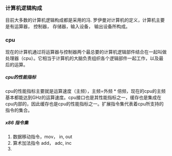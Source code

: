 ### 计算机逻辑构成
  目前大多数的计算机逻辑构成都是采用的冯. 罗伊曼对计算机的定义，计算机主要是有运算器， 控制器， 存储器，输入设备， 输出设备所构成。
### cpu
  现在的计算机通过将运算器与控制器两个最总要的计算机逻辑部件结合在一起叫做处理器（cpu）。它相当于计算机的大脑负责组织各个逻辑部件一起工作，以及最后的运算。
##### cpu的性能指标
  cpu的性能指标主要就是运算速度（主频），主频=外频 * 倍频，现在的cpu的主频基本都能达到GHz的运算速度。cpu接口也是其性能指标之一，缓存也是集成在cpu内部的，因此缓存也是cpu的性能指标之一。扩展指令集代表着cpu所支持的指令的集合。
##### x86 指令集
1. 数据移动指令，mov， in, out 
2. 算术加法指令  add， adc, inc
3. 
<!--stackedit_data:
eyJoaXN0b3J5IjpbLTYwNjg0MDY0NywtMjA5NzU1MjAwNSwtMj
E0NjMzMzIyMF19
-->